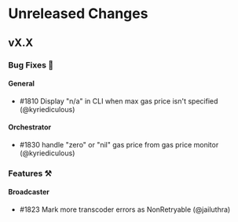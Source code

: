 # Unreleased Changes

## vX.X

### Bug Fixes 🐞

#### General

- \#1810 Display "n/a" in CLI when max gas price isn't specified (@kyriediculous)

#### Orchestrator

- \#1830 handle "zero" or "nil" gas price from gas price monitor (@kyriediculous)

### Features ⚒

#### Broadcaster

- \#1823 Mark more transcoder errors as NonRetryable (@jailuthra)